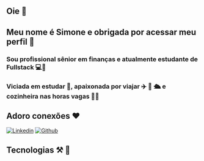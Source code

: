 ## Oie 👋

## Meu nome é Simone e obrigada por acessar meu perfil 🤩

### Sou profissional sênior em finanças e atualmente estudante de Fullstack 💻💾

### Viciada em estudar 📖, apaixonada por viajar ✈️ 🚢 🛳️ e cozinheira nas horas vagas 👩‍🍳

## Adoro conexões ❤️ 
[![Linkedin](https://img.shields.io/badge/LinkedIn-0077B5?style=for-the-badge&logo=linkedin&logoColor=white)](https://www.linkedin.com/in/simone-lorenzini-lima-financeiro/)
[![Github](https://img.shields.io/badge/GitHub-100000?style=for-the-badge&logo=github&logoColor=white)](https://github.com/SLorenziniLima/SLorenziniLima](https://github.com/SLorenziniLima/SLorenziniLima)/)

## Tecnologias ⚒️ 🧰 







